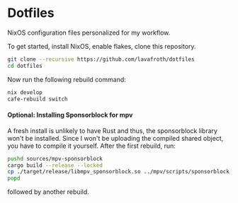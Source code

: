 # Dotfiles

NixOS configuration files personalized for my workflow.

To get started, install NixOS, enable flakes, clone this repository.

```sh
git clone --recursive https://github.com/lavafroth/dotfiles
cd dotfiles
```

Now run the following rebuild command:

```sh
nix develop
cafe-rebuild switch
```

#### Optional: Installing Sponsorblock for mpv

A fresh install is unlikely to have Rust and thus, the sponsorblock
library won't be installed. Since I won't be uploading the compiled shared
object, you have to compile it yourself. After the first rebuild, run:

```sh
pushd sources/mpv-sponsorblock
cargo build --release --locked
cp ./target/release/libmpv_sponsorblock.so ../mpv/scripts/sponsorblock.so
popd
```

followed by another rebuild.
